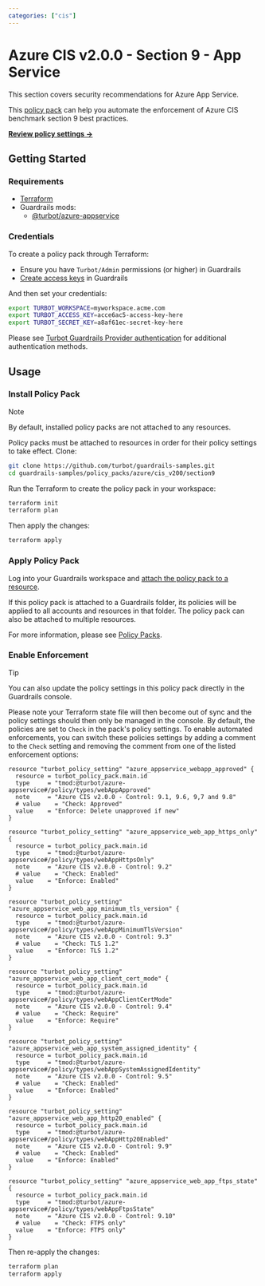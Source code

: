 ```yaml
---
categories: ["cis"]
---
```


# Azure CIS v2.0.0 - Section 9 - App Service

This section covers security recommendations for Azure App Service.

This [policy pack](https://turbot.com/guardrails/docs/concepts/resources/smart-folders) can help you automate the enforcement of Azure CIS benchmark section 9 best practices.

**[Review policy settings →](https://hub-guardrails-turbot-com-git-development-turbot.vercel.app/policy-packs/azure/cis_v200/section9/settings)**

## Getting Started

### Requirements

- [Terraform](https://developer.hashicorp.com/terraform/tutorials/aws-get-started/install-cli)
- Guardrails mods:
  - [@turbot/azure-appservice](https://hub-guardrails-turbot-com-git-development-turbot.vercel.app/azure/mods/azure-appservice)

### Credentials

To create a policy pack through Terraform:

- Ensure you have `Turbot/Admin` permissions (or higher) in Guardrails
- [Create access keys](https://turbot.com/guardrails/docs/guides/iam/access-keys#generate-a-new-guardrails-api-access-key) in Guardrails

And then set your credentials:

```sh
export TURBOT_WORKSPACE=myworkspace.acme.com
export TURBOT_ACCESS_KEY=acce6ac5-access-key-here
export TURBOT_SECRET_KEY=a8af61ec-secret-key-here
```

Please see [Turbot Guardrails Provider authentication](https://registry.terraform.io/providers/turbot/turbot/latest/docs#authentication) for additional authentication methods.

## Usage

### Install Policy Pack

> [!NOTE]
> By default, installed policy packs are not attached to any resources.
>
> Policy packs must be attached to resources in order for their policy settings to take effect.
> Clone:

```sh
git clone https://github.com/turbot/guardrails-samples.git
cd guardrails-samples/policy_packs/azure/cis_v200/section9
```

Run the Terraform to create the policy pack in your workspace:

```sh
terraform init
terraform plan
```

Then apply the changes:

```sh
terraform apply
```

### Apply Policy Pack

Log into your Guardrails workspace and [attach the policy pack to a resource](https://turbot.com/guardrails/docs/guides/working-with-folders/smart#attach-a-smart-folder-to-a-resource).

If this policy pack is attached to a Guardrails folder, its policies will be applied to all accounts and resources in that folder. The policy pack can also be attached to multiple resources.

For more information, please see [Policy Packs](https://turbot.com/guardrails/docs/concepts/resources/smart-folders).

### Enable Enforcement

> [!TIP]
> You can also update the policy settings in this policy pack directly in the Guardrails console.
>
> Please note your Terraform state file will then become out of sync and the policy settings should then only be managed in the console.
> By default, the policies are set to `Check` in the pack's policy settings. To enable automated enforcements, you can switch these policies settings by adding a comment to the `Check` setting and removing the comment from one of the listed enforcement options:

```hcl
resource "turbot_policy_setting" "azure_appservice_webapp_approved" {
  resource = turbot_policy_pack.main.id
  type     = "tmod:@turbot/azure-appservice#/policy/types/webAppApproved"
  note     = "Azure CIS v2.0.0 - Control: 9.1, 9.6, 9,7 and 9.8"
  # value    = "Check: Approved"
  value    = "Enforce: Delete unapproved if new"
}

resource "turbot_policy_setting" "azure_appservice_web_app_https_only" {
  resource = turbot_policy_pack.main.id
  type     = "tmod:@turbot/azure-appservice#/policy/types/webAppHttpsOnly"
  note     = "Azure CIS v2.0.0 - Control: 9.2"
  # value    = "Check: Enabled"
  value    = "Enforce: Enabled"
}

resource "turbot_policy_setting" "azure_appservice_web_app_minimum_tls_version" {
  resource = turbot_policy_pack.main.id
  type     = "tmod:@turbot/azure-appservice#/policy/types/webAppMinimumTlsVersion"
  note     = "Azure CIS v2.0.0 - Control: 9.3"
  # value    = "Check: TLS 1.2"
  value    = "Enforce: TLS 1.2"
}

resource "turbot_policy_setting" "azure_appservice_web_app_client_cert_mode" {
  resource = turbot_policy_pack.main.id
  type     = "tmod:@turbot/azure-appservice#/policy/types/webAppClientCertMode"
  note     = "Azure CIS v2.0.0 - Control: 9.4"
  # value    = "Check: Require"
  value    = "Enforce: Require"
}

resource "turbot_policy_setting" "azure_appservice_web_app_system_assigned_identity" {
  resource = turbot_policy_pack.main.id
  type     = "tmod:@turbot/azure-appservice#/policy/types/webAppSystemAssignedIdentity"
  note     = "Azure CIS v2.0.0 - Control: 9.5"
  # value    = "Check: Enabled"
  value    = "Enforce: Enabled"
}

resource "turbot_policy_setting" "azure_appservice_web_app_http20_enabled" {
  resource = turbot_policy_pack.main.id
  type     = "tmod:@turbot/azure-appservice#/policy/types/webAppHttp20Enabled"
  note     = "Azure CIS v2.0.0 - Control: 9.9"
  # value    = "Check: Enabled"
  value    = "Enforce: Enabled"
}

resource "turbot_policy_setting" "azure_appservice_web_app_ftps_state" {
  resource = turbot_policy_pack.main.id
  type     = "tmod:@turbot/azure-appservice#/policy/types/webAppFtpsState"
  note     = "Azure CIS v2.0.0 - Control: 9.10"
  # value    = "Check: FTPS only"
  value    = "Enforce: FTPS only"
}
```

Then re-apply the changes:

```sh
terraform plan
terraform apply
```

